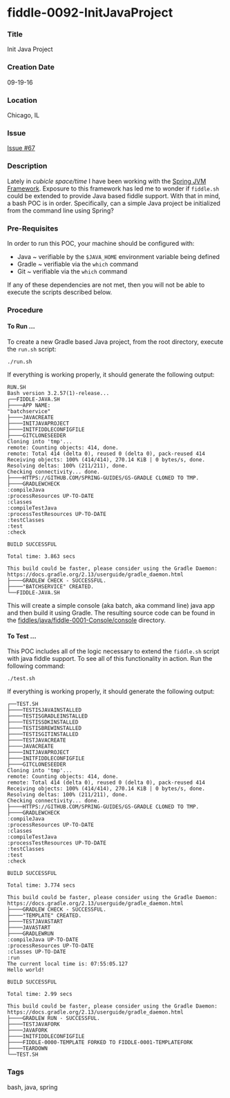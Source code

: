 fiddle-0092-InitJavaProject
======

### Title

Init Java Project


### Creation Date

09-19-16


### Location

Chicago, IL


### Issue

[Issue #67](https://github.com/bradyhouse/house/issues/67)


### Description

Lately in _cubicle space/time_ I have been working with the [Spring JVM Framework](http://spring.io/).  Exposure to this framework has led me to wonder if `fiddle.sh` could be extended to provide Java based fiddle support. With that in mind, a bash POC is in order.  Specifically, can a simple Java project be initialized from the command line using Spring?

### Pre-Requisites

In order to run this POC, your machine should be configured with:

  * Java ~ verifiable by the `$JAVA_HOME` environment variable being defined
  * Gradle ~ verifiable via the `which` command
  * Git ~ verifiable via the `which` command
  
If any of these dependencies are not met, then you will not be able to execute the scripts described below.

### Procedure

#### To Run ...

To create a new Gradle based Java project, from the root directory, execute the `run.sh` script:

    ./run.sh

If everything is working properly, it should generate the following output:

    RUN.SH
    Bash version 3.2.57(1)-release...
    ┌──FIDDLE-JAVA.SH
    ├────APP NAME:
    "batchservice"
    ├────JAVACREATE
    ├────INITJAVAPROJECT
    ├────INITFIDDLECONFIGFILE
    ├────GITCLONESEEDER
    Cloning into 'tmp'...
    remote: Counting objects: 414, done.
    remote: Total 414 (delta 0), reused 0 (delta 0), pack-reused 414
    Receiving objects: 100% (414/414), 270.14 KiB | 0 bytes/s, done.
    Resolving deltas: 100% (211/211), done.
    Checking connectivity... done.
    ├────HTTPS://GITHUB.COM/SPRING-GUIDES/GS-GRADLE CLONED TO TMP.
    ├────GRADLEWCHECK
    :compileJava
    :processResources UP-TO-DATE
    :classes
    :compileTestJava
    :processTestResources UP-TO-DATE
    :testClasses
    :test
    :check
    
    BUILD SUCCESSFUL
    
    Total time: 3.863 secs
    
    This build could be faster, please consider using the Gradle Daemon: https://docs.gradle.org/2.13/userguide/gradle_daemon.html
    ├────GRADLEW CHECK - SUCCESSFUL.
    ├────"BATCHSERVICE" CREATED.
    └──FIDDLE-JAVA.SH

This will create a simple console (aka batch, aka command line) java app and then build it using Gradle.  The resulting
source code can be found in the [fiddles/java/fiddle-0001-Console/console](fiddles/java/fiddle-0001-Console/console) directory.

#### To Test ...

This POC includes all of the logic necessary to extend the `fiddle.sh` script with java fiddle support.  To see all of this
functionality in action.  Run the following command:

    ./test.sh
    
If everything is working properly, it should generate the following output:

    ┌──TEST.SH
    ├────TESTISJAVAINSTALLED
    ├────TESTISGRADLEINSTALLED
    ├────TESTISSDKINSTALLED
    ├────TESTISBREWINSTALLED
    ├────TESTISGITINSTALLED
    ├────TESTJAVACREATE
    ├────JAVACREATE
    ├────INITJAVAPROJECT
    ├────INITFIDDLECONFIGFILE
    ├────GITCLONESEEDER
    Cloning into 'tmp'...
    remote: Counting objects: 414, done.
    remote: Total 414 (delta 0), reused 0 (delta 0), pack-reused 414
    Receiving objects: 100% (414/414), 270.14 KiB | 0 bytes/s, done.
    Resolving deltas: 100% (211/211), done.
    Checking connectivity... done.
    ├────HTTPS://GITHUB.COM/SPRING-GUIDES/GS-GRADLE CLONED TO TMP.
    ├────GRADLEWCHECK
    :compileJava
    :processResources UP-TO-DATE
    :classes
    :compileTestJava
    :processTestResources UP-TO-DATE
    :testClasses
    :test
    :check
    
    BUILD SUCCESSFUL
    
    Total time: 3.774 secs
    
    This build could be faster, please consider using the Gradle Daemon: https://docs.gradle.org/2.13/userguide/gradle_daemon.html
    ├────GRADLEW CHECK - SUCCESSFUL.
    ├────"TEMPLATE" CREATED.
    ├────TESTJAVASTART
    ├────JAVASTART
    ├────GRADLEWRUN
    :compileJava UP-TO-DATE
    :processResources UP-TO-DATE
    :classes UP-TO-DATE
    :run
    The current local time is: 07:55:05.127
    Hello world!
    
    BUILD SUCCESSFUL
    
    Total time: 2.99 secs
    
    This build could be faster, please consider using the Gradle Daemon: https://docs.gradle.org/2.13/userguide/gradle_daemon.html
    ├────GRADLEW RUN - SUCCESSFUL.
    ├────TESTJAVAFORK
    ├────JAVAFORK
    ├────INITFIDDLECONFIGFILE
    ├────FIDDLE-0000-TEMPLATE FORKED TO FIDDLE-0001-TEMPLATEFORK
    ├────TEARDOWN
    └──TEST.SH


### Tags

bash, java, spring
